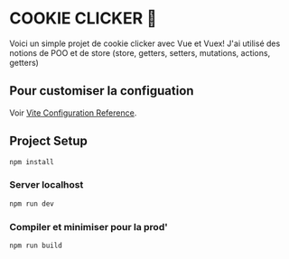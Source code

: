 # COOKIE CLICKER 🍪

Voici un simple projet de cookie clicker avec Vue et Vuex! J'ai utilisé des notions de POO et de store (store, getters, setters, mutations, actions, getters)

## Pour customiser la configuation

Voir [Vite Configuration Reference](https://vite.dev/config/).

## Project Setup

```sh
npm install
```

### Server localhost 

```sh
npm run dev
```

### Compiler et minimiser pour la prod'

```sh
npm run build
```
